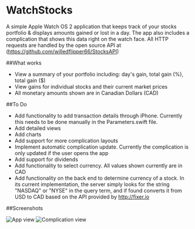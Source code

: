 # WatchStocks
A simple Apple Watch OS 2 application that keeps track of your stocks portfolio &amp; displays amounts gained or lost in a day. The app also includes a complication that shows this data right on the watch face. 
All HTTP requests are handled by the open source API at (https://github.com/willedflipper66/StocksAPI) 

##What works

- View a summary of your portfolio including: day's gain, total gain (%), total gain ($)
- View gains for individual stocks and their current market prices
- All monetary amounts shown are in Canadian Dollars (CAD)

##To Do

- Add functionality to add transaction details through iPhone. Currently this needs to be done manually in the Parameters.swift file.
- Add detailed views
- Add charts
- Add support for more complication layouts
- Implement automatic complication update. Currently the complication is only updated if the user opens the app
- Add support for dividends
- Add functionality to select currency. All values shown currently are in CAD
- Add functionality on the back end to determine currency of a stock. In its current implementation, the server simply looks for the string "NASDAQ" or "NYSE" in the query term, and if found converts it from USD to CAD based on the API provided by http://fixer.io

##Screenshots

![App view](https://raw.githubusercontent.com/willedflipper66/WatchStocks/master/Screenshots/IMG_0746.PNG "App view")
![Complication view](https://raw.githubusercontent.com/willedflipper66/WatchStocks/master/Screenshots/IMG_0747.PNG "Complication view")
